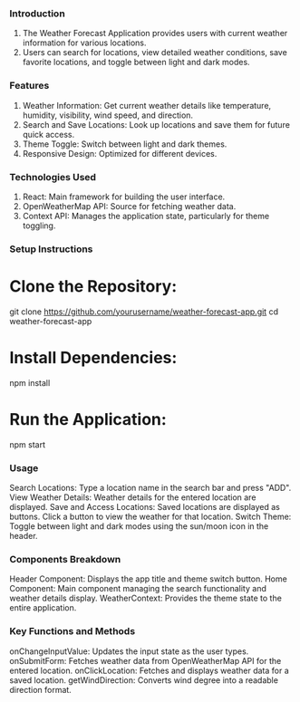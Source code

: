 ### Introduction
1. The Weather Forecast Application provides users with current weather information for various locations.
2. Users can search for locations, view detailed weather conditions, save favorite locations, and toggle between light and dark modes.
### Features
1. Weather Information: Get current weather details like temperature, humidity, visibility, wind speed, and direction.
2. Search and Save Locations: Look up locations and save them for future quick access.
3. Theme Toggle: Switch between light and dark themes.
4. Responsive Design: Optimized for different devices.
### Technologies Used
1. React: Main framework for building the user interface.
2. OpenWeatherMap API: Source for fetching weather data.
3. Context API: Manages the application state, particularly for theme toggling.
### Setup Instructions
# Clone the Repository:
git clone https://github.com/yourusername/weather-forecast-app.git
cd weather-forecast-app
# Install Dependencies:
npm install
# Run the Application:
npm start
### Usage
Search Locations: Type a location name in the search bar and press "ADD".
View Weather Details: Weather details for the entered location are displayed.
Save and Access Locations: Saved locations are displayed as buttons. Click a button to view the weather for that location.
Switch Theme: Toggle between light and dark modes using the sun/moon icon in the header.
### Components Breakdown
Header Component: Displays the app title and theme switch button.
Home Component: Main component managing the search functionality and weather details display.
WeatherContext: Provides the theme state to the entire application.
### Key Functions and Methods
onChangeInputValue: Updates the input state as the user types.
onSubmitForm: Fetches weather data from OpenWeatherMap API for the entered location.
onClickLocation: Fetches and displays weather data for a saved location.
getWindDirection: Converts wind degree into a readable direction format.
